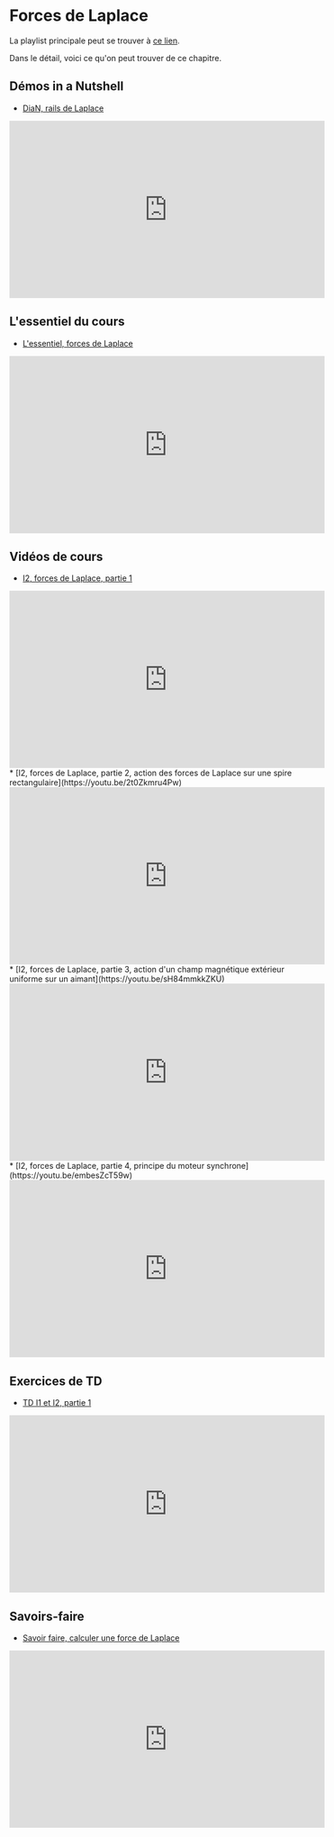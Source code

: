 # Forces de Laplace

La playlist principale peut se trouver à [ce lien](https://youtube.com/playlist?list=PLEABsk5Xlyk6RhVLY3Mr690Rk122IqbsW).

Dans le détail, voici ce qu'on peut trouver de ce chapitre.

## Démos in a Nutshell

* [DiaN, rails de Laplace](https://youtu.be/4fgPDHTHclc)
<div style="text-align:center">
<iframe width="560" height="315" src="https://www.youtube.com/embed/4fgPDHTHclc" title="YouTube video player" frameborder="0" allow="accelerometer; autoplay; clipboard-write; encrypted-media; gyroscope; picture-in-picture" allowfullscreen></iframe>
</div>

## L'essentiel du cours

* [L'essentiel, forces de Laplace](https://youtu.be/H9RPVl1mxbk)
<div style="text-align:center">
<iframe width="560" height="315" src="https://www.youtube.com/embed/H9RPVl1mxbk" title="YouTube video player" frameborder="0" allow="accelerometer; autoplay; clipboard-write; encrypted-media; gyroscope; picture-in-picture" allowfullscreen></iframe>
</div>

## Vidéos de cours

* [I2, forces de Laplace, partie 1](https://youtu.be/CUhJA9H9y3s)
<div style="text-align:center">
<iframe width="560" height="315" src="https://www.youtube.com/embed/CUhJA9H9y3s" title="YouTube video player" frameborder="0" allow="accelerometer; autoplay; clipboard-write; encrypted-media; gyroscope; picture-in-picture" allowfullscreen></iframe>
</div>
* [I2, forces de Laplace, partie 2, action des forces de Laplace sur une spire rectangulaire](https://youtu.be/2t0Zkmru4Pw)
<div style="text-align:center">
<iframe width="560" height="315" src="https://www.youtube.com/embed/2t0Zkmru4Pw" title="YouTube video player" frameborder="0" allow="accelerometer; autoplay; clipboard-write; encrypted-media; gyroscope; picture-in-picture" allowfullscreen></iframe>
</div>
* [I2, forces de Laplace, partie 3, action d'un champ magnétique extérieur uniforme sur un aimant](https://youtu.be/sH84mmkkZKU)
<div style="text-align:center">
<iframe width="560" height="315" src="https://www.youtube.com/embed/sH84mmkkZKU" title="YouTube video player" frameborder="0" allow="accelerometer; autoplay; clipboard-write; encrypted-media; gyroscope; picture-in-picture" allowfullscreen></iframe>
</div>
* [I2, forces de Laplace, partie 4, principe du moteur synchrone](https://youtu.be/embesZcT59w)
<div style="text-align:center">
<iframe width="560" height="315" src="https://www.youtube.com/embed/embesZcT59w" title="YouTube video player" frameborder="0" allow="accelerometer; autoplay; clipboard-write; encrypted-media; gyroscope; picture-in-picture" allowfullscreen></iframe>
</div>

## Exercices de TD

* [TD I1 et I2, partie 1](https://youtu.be/nuIbV-iBHbw?t=541)
<div style="text-align:center">
<iframe width="560" height="315" src="https://www.youtube.com/embed/nuIbV-iBHbw?t=541" title="YouTube video player" frameborder="0" allow="accelerometer; autoplay; clipboard-write; encrypted-media; gyroscope; picture-in-picture" allowfullscreen></iframe>
</div>

## Savoirs-faire

* [Savoir faire, calculer une force de Laplace](https://youtu.be/DdqvG1qYIDo)
<div style="text-align:center">
<iframe width="560" height="315" src="https://www.youtube.com/embed/DdqvG1qYIDo" title="YouTube video player" frameborder="0" allow="accelerometer; autoplay; clipboard-write; encrypted-media; gyroscope; picture-in-picture" allowfullscreen></iframe>
</div>

